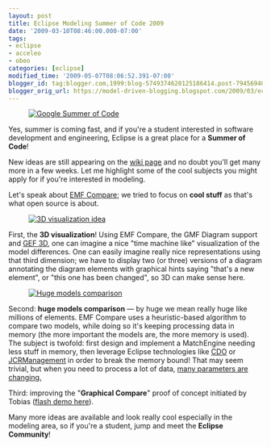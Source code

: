 ```yaml
---
layout: post
title: Eclipse Modeling Summer of Code 2009
date: '2009-03-10T08:46:00.000-07:00'
tags:
- eclipse
- acceleo
- obeo
categories: [eclipse]
modified_time: '2009-05-07T08:06:52.391-07:00'
blogger_id: tag:blogger.com,1999:blog-5749374620125186414.post-7945694064996685286
blogger_orig_url: https://model-driven-blogging.blogspot.com/2009/03/eclipse-modeling-summer-of-code-2009.html
---
```


<figure>
  <a href="{{ site.url }}/images/blog/2010/soc.png">
    <img src="{{ site.url }}/images/blog/2010/soc.png" alt="Google Summer of Code" />
  </a>
</figure>

Yes, summer is coming fast, and if you're a student interested in software development and engineering, Eclipse is a great place for a **Summer of Code**!

New ideas are still appearing on the [wiki page](https://wiki.eclipse.org/index.php?title=Google_Summer_of_Code_2009_Ideas) and no doubt you'll get many more in a few weeks. Let me highlight some of the cool subjects you might apply for if you're interested in modeling.

Let's speak about [EMF Compare](https://wiki.eclipse.org/EMF_Compare); we tried to focus on **cool stuff** as that's what open source is about.

<figure>
  <a href="{{ site.url }}/images/blog/2009/Java3DFeedbackFigure.jpg">
    <img src="{{ site.url }}/images/blog/2009/Java3DFeedbackFigure.jpg" alt="3D visualization idea" />
  </a>
</figure>

First, the **3D visualization**! Using EMF Compare, the GMF Diagram support and [GEF 3D](https://www.eclipse.dev/proposals/gef3d/), one can imagine a nice "time machine like" visualization of the model differences. One can easily imagine really nice representations using that third dimension; we have to display two (or three) versions of a diagram annotating the diagram elements with graphical hints saying "that's a new element", or "this one has been changed", so 3D can make sense here.

<figure>
  <a href="{{ site.url }}/images/blog/2009/Stub1.png">
    <img src="{{ site.url }}/images/blog/2009/Stub1.png" alt="Huge models comparison" />
  </a>
</figure>

Second: **huge models comparison** — by huge we mean really huge like millions of elements. EMF Compare uses a heuristic-based algorithm to compare two models, while doing so it's keeping processing data in memory (the more important the models are, the more memory is used). The subject is twofold: first design and implement a MatchEngine needing less stuff in memory, then leverage Eclipse technologies like [CDO](https://www.eclipse.dev/modeling/emf/?project=cdo#cdo) or [JCRManagement](https://www.eclipse.dev/modeling/emft/?project=jcrm) in order to break the memory bound! That may seem trivial, but when you need to process a lot of data, [many parameters are changing.](https://scienceblogs.com/goodmath/2008/11/scale_how_large_quantities_of.php)

Third: improving the "**Graphical Compare**" proof of concept initiated by Tobias ([flash demo here](https://literate.modeling.free.fr/modeling/compare/GMFCompareEcoredi.htm)).

Many more ideas are available and look really cool especially in the modeling area, so if you're a student, jump and meet the **Eclipse Community**!
